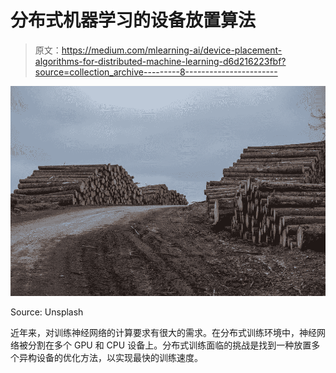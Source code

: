 # 分布式机器学习的设备放置算法

> 原文：<https://medium.com/mlearning-ai/device-placement-algorithms-for-distributed-machine-learning-d6d216223fbf?source=collection_archive---------8----------------------->

![](img/e6268f9d087f58cb92a5e36f7097bcec.png)

Source: Unsplash

近年来，对训练神经网络的计算要求有很大的需求。在分布式训练环境中，神经网络被分割在多个 GPU 和 CPU 设备上。分布式训练面临的挑战是找到一种放置多个异构设备的优化方法，以实现最快的训练速度。